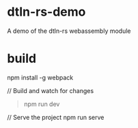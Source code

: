 # dtln-rs-demo

A demo of the dtln-rs webassembly module

# build

npm install -g webpack

// Build and watch for changes

> npm run dev

// Serve the project
npm run serve

